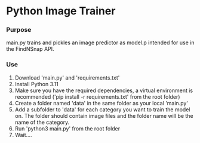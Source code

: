 # Python Image Trainer #

### Purpose ###

main.py trains and pickles an image predictor as model.p intended for use in the FindNSnap API.

### Use ###

1. Download 'main.py' and 'requirements.txt'
2. Install Python 3.11
3. Make sure you have the required dependencies, a virtual environment is recommended ('pip install -r requirements.txt' from the root folder)
4. Create a folder named 'data' in the same folder as your local 'main.py'
5. Add a subfolder to 'data' for each category you want to train the model on. The folder should contain image files and the folder name will be the name of the category.
6. Run 'python3 main.py' from the root folder
7. Wait....
